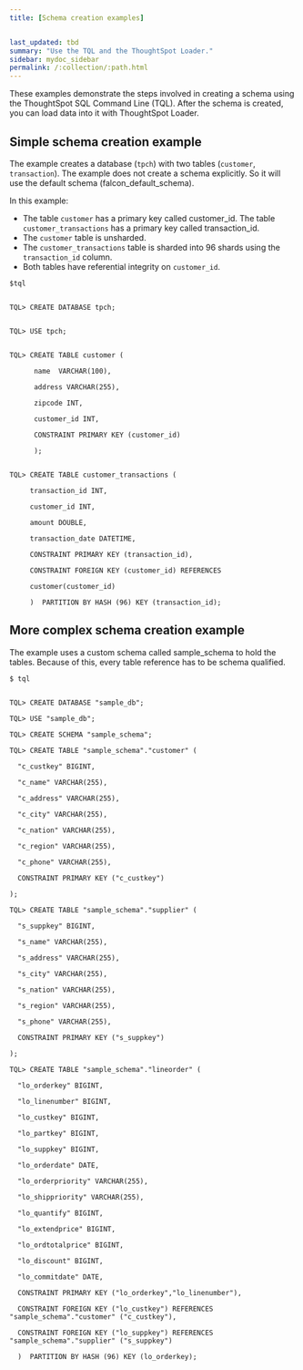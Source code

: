 ```yaml
---
title: [Schema creation examples]


last_updated: tbd
summary: "Use the TQL and the ThoughtSpot Loader."
sidebar: mydoc_sidebar
permalink: /:collection/:path.html
---
```

These examples demonstrate the steps involved in creating a schema using the ThoughtSpot SQL Command Line (TQL). After the schema is created, you can load data into it with ThoughtSpot Loader.

## Simple schema creation example

The example creates a database (`tpch`) with two tables (`customer`, `transaction`). The example does not create a schema explicitly. So it will use the default schema (falcon_default_schema).

In this example:

-   The table `customer` has a primary key called customer_id. The table `customer_transactions` has a primary key called transaction_id.
-   The `customer` table is unsharded.
-   The `customer_transactions` table is sharded into 96 shards using the `transaction_id` column.
-   Both tables have referential integrity on `customer_id`.

```
$tql


TQL> CREATE DATABASE tpch;


TQL> USE tpch;


TQL> CREATE TABLE customer (

      name  VARCHAR(100),

      address VARCHAR(255),

      zipcode INT,

      customer_id INT,

      CONSTRAINT PRIMARY KEY (customer_id)

      );


TQL> CREATE TABLE customer_transactions (

     transaction_id INT,

     customer_id INT,

     amount DOUBLE,

     transaction_date DATETIME,

     CONSTRAINT PRIMARY KEY (transaction_id),

     CONSTRAINT FOREIGN KEY (customer_id) REFERENCES

     customer(customer_id)

     )  PARTITION BY HASH (96) KEY (transaction_id);
```

## More complex schema creation example

The example uses a custom schema called sample_schema to hold the tables. Because of this, every table reference has to be schema qualified.

```
$ tql


TQL> CREATE DATABASE "sample_db";

TQL> USE "sample_db";

TQL> CREATE SCHEMA "sample_schema";

TQL> CREATE TABLE "sample_schema"."customer" (

  "c_custkey" BIGINT,

  "c_name" VARCHAR(255),

  "c_address" VARCHAR(255),

  "c_city" VARCHAR(255),

  "c_nation" VARCHAR(255),

  "c_region" VARCHAR(255),

  "c_phone" VARCHAR(255),

  CONSTRAINT PRIMARY KEY ("c_custkey")

);

TQL> CREATE TABLE "sample_schema"."supplier" (

  "s_suppkey" BIGINT,

  "s_name" VARCHAR(255),

  "s_address" VARCHAR(255),

  "s_city" VARCHAR(255),

  "s_nation" VARCHAR(255),

  "s_region" VARCHAR(255),

  "s_phone" VARCHAR(255),

  CONSTRAINT PRIMARY KEY ("s_suppkey")

);

TQL> CREATE TABLE "sample_schema"."lineorder" (

  "lo_orderkey" BIGINT,

  "lo_linenumber" BIGINT,

  "lo_custkey" BIGINT,

  "lo_partkey" BIGINT,

  "lo_suppkey" BIGINT,

  "lo_orderdate" DATE,

  "lo_orderpriority" VARCHAR(255),

  "lo_shippriority" VARCHAR(255),

  "lo_quantify" BIGINT,

  "lo_extendprice" BIGINT,

  "lo_ordtotalprice" BIGINT,

  "lo_discount" BIGINT,

  "lo_commitdate" DATE,

  CONSTRAINT PRIMARY KEY ("lo_orderkey","lo_linenumber"),

  CONSTRAINT FOREIGN KEY ("lo_custkey") REFERENCES "sample_schema"."customer" ("c_custkey"),

  CONSTRAINT FOREIGN KEY ("lo_suppkey") REFERENCES "sample_schema"."supplier" ("s_suppkey")

  )  PARTITION BY HASH (96) KEY (lo_orderkey);
```
